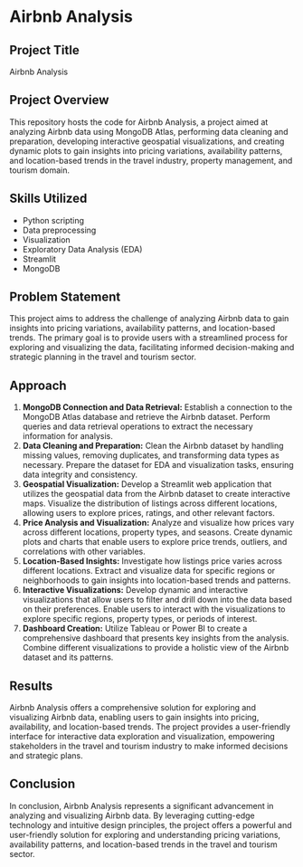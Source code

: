 # Airbnb Analysis

## Project Title
Airbnb Analysis

## Project Overview
This repository hosts the code for Airbnb Analysis, a project aimed at analyzing Airbnb data using MongoDB Atlas, performing data cleaning and preparation, developing interactive geospatial visualizations, and creating dynamic plots to gain insights into pricing variations, availability patterns, and location-based trends in the travel industry, property management, and tourism domain.

## Skills Utilized
- Python scripting
- Data preprocessing
- Visualization
- Exploratory Data Analysis (EDA)
- Streamlit
- MongoDB

## Problem Statement
This project aims to address the challenge of analyzing Airbnb data to gain insights into pricing variations, availability patterns, and location-based trends. The primary goal is to provide users with a streamlined process for exploring and visualizing the data, facilitating informed decision-making and strategic planning in the travel and tourism sector.

## Approach
1. **MongoDB Connection and Data Retrieval:** Establish a connection to the MongoDB Atlas database and retrieve the Airbnb dataset. Perform queries and data retrieval operations to extract the necessary information for analysis.
2. **Data Cleaning and Preparation:** Clean the Airbnb dataset by handling missing values, removing duplicates, and transforming data types as necessary. Prepare the dataset for EDA and visualization tasks, ensuring data integrity and consistency.
3. **Geospatial Visualization:** Develop a Streamlit web application that utilizes the geospatial data from the Airbnb dataset to create interactive maps. Visualize the distribution of listings across different locations, allowing users to explore prices, ratings, and other relevant factors.
4. **Price Analysis and Visualization:** Analyze and visualize how prices vary across different locations, property types, and seasons. Create dynamic plots and charts that enable users to explore price trends, outliers, and correlations with other variables.
5. **Location-Based Insights:** Investigate how listings price varies across different locations. Extract and visualize data for specific regions or neighborhoods to gain insights into location-based trends and patterns.
6. **Interactive Visualizations:** Develop dynamic and interactive visualizations that allow users to filter and drill down into the data based on their preferences. Enable users to interact with the visualizations to explore specific regions, property types, or periods of interest.
7. **Dashboard Creation:** Utilize Tableau or Power BI to create a comprehensive dashboard that presents key insights from the analysis. Combine different visualizations to provide a holistic view of the Airbnb dataset and its patterns.

## Results
Airbnb Analysis offers a comprehensive solution for exploring and visualizing Airbnb data, enabling users to gain insights into pricing, availability, and location-based trends. The project provides a user-friendly interface for interactive data exploration and visualization, empowering stakeholders in the travel and tourism industry to make informed decisions and strategic plans.

## Conclusion
In conclusion, Airbnb Analysis represents a significant advancement in analyzing and visualizing Airbnb data. By leveraging cutting-edge technology and intuitive design principles, the project offers a powerful and user-friendly solution for exploring and understanding pricing variations, availability patterns, and location-based trends in the travel and tourism sector.

